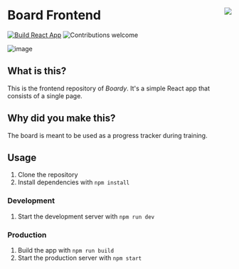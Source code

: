 # Board Frontend <a target="_blank" href="https://kounter.tk"><img align="right" src="https://t.ly/Cq_c" /></a>

[![Build React App](https://github.com/icpc-scu-community/board-frontend/actions/workflows/build.yml/badge.svg?branch=master)](https://github.com/icpc-scu-community/board-frontend/actions/workflows/build.yml)
![Contributions welcome](https://img.shields.io/badge/contributions-welcome-green)

![image](https://user-images.githubusercontent.com/36763164/207388796-68673d05-d91a-473a-b5d6-327a0487c2f5.png)
## What is this?

This is the frontend repository of _Boardy_. It's a simple React app that consists of a single page.

## Why did you make this?

The board is meant to be used as a progress tracker during training.

## Usage

1. Clone the repository
1. Install dependencies with `npm install`

### Development

1. Start the development server with `npm run dev`

### Production

1. Build the app with `npm run build`
1. Start the production server with `npm start`
